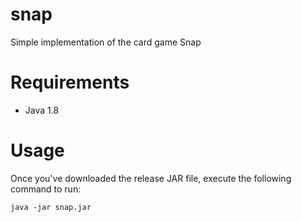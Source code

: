 # snap
Simple implementation of the card game Snap

# Requirements
* Java 1.8

# Usage
Once you've downloaded the release JAR file, execute the following command to run:
```
java -jar snap.jar
```